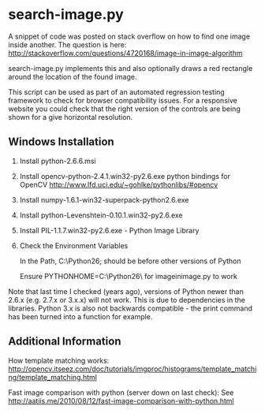 # search-image.py

A snippet of code was posted on stack overflow on how to find one image inside another. The question is here: http://stackoverflow.com/questions/4720168/image-in-image-algorithm

search-image.py implements this and also optionally draws a red rectangle around the location of the found image.

This script can be used as part of an automated regression testing framework to check for browser compatibility issues. For a responsive website you could check that the right version of the controls are being shown for a give horizontal resolution.

## Windows Installation

1. Install python-2.6.6.msi

2. Install opencv-python-2.4.1.win32-py2.6.exe
python bindings for OpenCV
http://www.lfd.uci.edu/~gohlke/pythonlibs/#opencv

3. Install numpy-1.6.1-win32-superpack-python2.6.exe

4. Install python-Levenshtein-0.10.1.win32-py2.6.exe

5. Install PIL-1.1.7.win32-py2.6.exe - Python Image Library

6. Check the Environment Variables

   In the Path, C:\Python26\; should be before other versions of Python

   Ensure PYTHONHOME=C:\Python26\ for imageinimage.py to work

Note that last time I checked (years ago), versions of Python newer than 2.6.x (e.g. 2.7.x or 3.x.x)
will not work. This is due to dependencies in the libraries. Python 3.x is also not backwards
compatible - the print command has been turned into a function for example.

## Additional Information

How template matching works:
http://opencv.itseez.com/doc/tutorials/imgproc/histograms/template_matching/template_matching.html

Fast image comparison with python (server down on last check):
See http://aatiis.me/2010/08/12/fast-image-comparison-with-python.html
